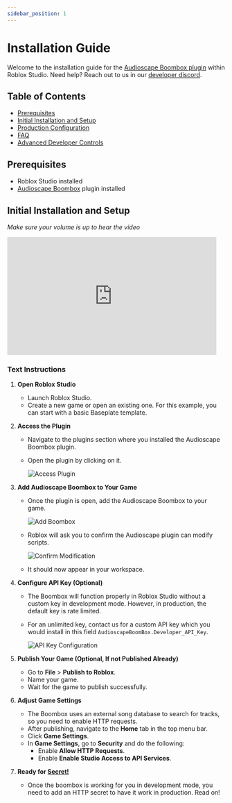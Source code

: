 ```yaml
---
sidebar_position: 1
---
```


# Installation Guide

Welcome to the installation guide for the [Audioscape Boombox plugin](https://create.roblox.com/store/asset/128208368873453/Audioscape-Boombox-Plugin?keyword=boombox&pageNumber=1&pagePosition=0) within Roblox Studio. Need help? Reach out to us in our [developer discord](https://discord.gg/MShtx9aaHh).

## Table of Contents

- [Prerequisites](#prerequisites)
- [Initial Installation and Setup](#initial-installation-and-setup)
- [Production Configuration](#production-configuration)
- [FAQ](#faq)
- [Advanced Developer Controls](#advanced-developer-controls)

## Prerequisites

- Roblox Studio installed
- [Audioscape Boombox](https://create.roblox.com/store/asset/128208368873453/Audioscape-Boombox-Plugin) plugin installed

## Initial Installation and Setup

_Make sure your volume is up to hear the video_

<iframe width="483" height="272" src="https://www.youtube.com/embed/Io_yoXwm_pk" title="InstallVideo" frameborder="0" allow="accelerometer; autoplay; clipboard-write; encrypted-media; gyroscope; picture-in-picture; web-share" referrerpolicy="strict-origin-when-cross-origin" allowfullscreen></iframe>

### Text Instructions

1. **Open Roblox Studio**

   - Launch Roblox Studio.
   - Create a new game or open an existing one. For this example, you can start with a basic Baseplate template.

2. **Access the Plugin**

   - Navigate to the plugins section where you installed the Audioscape Boombox plugin.
   - Open the plugin by clicking on it.

     ![Access Plugin](https://cdn.discordapp.com/attachments/1164647897799852135/1283812038342086808/686752a4-37df-4ec7-90d8-e8bfc3afce49.png?ex=66e45aa2&is=66e30922&hm=f1d4618da7ad2221a0c8f744ede3a3754b540f470efc622a396c7f46b4d9f180&)

3. **Add Audioscape Boombox to Your Game**

   - Once the plugin is open, add the Audioscape Boombox to your game.

     ![Add Boombox](https://cdn.discordapp.com/attachments/1164647897799852135/1283812053819195523/68a57060-9560-458f-9109-43cadc5a5bc8.png?ex=66e45aa5&is=66e30925&hm=4f425f18d78a633e1258e40127708a16f95e2af3c4ff1f55696f8410fd25c7da&)

   - Roblox will ask you to confirm the Audioscape plugin can modify scripts.

     ![Confirm Modification](https://github.com/user-attachments/assets/a5783170-e000-41c8-8a57-137fab2dee1a)

   - It should now appear in your workspace.

4. **Configure API Key (Optional)**

   - The Boombox will function properly in Roblox Studio without a custom key in development mode. However, in production, the default key is rate limited.
   - For an unlimited key, contact us for a custom API key which you would install in this field `AudioscapeBoomBox.Developer_API_Key`.

     ![API Key Configuration](https://github.com/user-attachments/assets/22453109-feb1-4034-adc4-6fd2c5bce3e7)

5. **Publish Your Game (Optional, If not Published Already)**

   - Go to **File** > **Publish to Roblox**.
   - Name your game.
   - Wait for the game to publish successfully.

6. **Adjust Game Settings**

   - The Boombox uses an external song database to search for tracks, so you need to enable HTTP requests.
   - After publishing, navigate to the **Home** tab in the top menu bar.
   - Click **Game Settings**.
   - In **Game Settings**, go to **Security** and do the following:
     - Enable **Allow HTTP Requests**.
     - Enable **Enable Studio Access to API Services**.

7. **Ready for [Secret!](/docs/tutorial-basics/secret-setup)**
   - Once the boombox is working for you in development mode, you need to add an HTTP secret to have it work in production. Read on!
